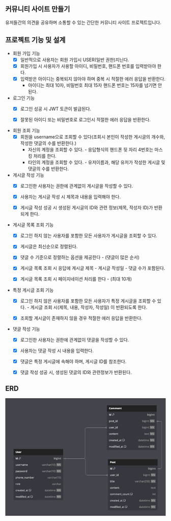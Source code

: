 ## 커뮤니티 사이트 만들기
유저들간의 의견을 공유하며 소통할 수 있는 간단한 커뮤니티 사이트 프로젝트입니다.

## 프로젝트 기능 및 설계
- 회원 가입 기능
  - [x] 일반적으로 사용자는 회원 가입시 USER(일반 권한)지닌다.
  - [x] 회원가입 시 사용자가 사용할 아이디, 비밀번호, 핸드폰 번호를 입력받아야 한다.
  - [x] 입력받은 아이디는 중복되지 않아야 하며 중복 시 적절한 에러 응답을 반환한다. 
      - 아이디는 최대 10자, 비밀번호 최대 15자 핸드폰 번호는 15자를 넘기면 안된다.

- 로그인 기능
  - [x] 로그인 성공 시 JWT 토큰이 발급된다.
  - [x] 잘못된 아이디 또는 비밀번호로 로그인시 적절한 에러 응답을 반환한다. 


- 회원 조회 기능
  - [x] 회원을 username으로 조회할 수 있다(조회시 본인이 작성한 게시글의 개수와, 작성한 댓글의 수를 반환한다.)
    -  자신의 계정을 조회할 수 있다. - 응답형식의 핸드폰 뒷 자리 4번호는 마스킹 처리를 한다.
    - 타인의 계정을 조회할 수 있다. - 유저이름과, 해당 유저가 작성한 게시글 및 댓글의 수를 반환한다.


- 게시글 작성 기능
    - [x] 로그인한 사용자는 권한에 관계없이 게시글을 작성할 수 있다.
    - [x] 사용자는 게시글 작성 시 제목과 내용을 입력해야 한다.
    - [x] 게시글 작성 성공 시 생성된 게시글의 ID와 관련 정보(제목, 작성자 ID)가 반환되게 한다.


- 게시글 목록 조회 기능
  - [x] 로그인 하지 않는 사용자를 포함한 모든 사용자가 게시글을 조회할 수 있다.
  - [x] 게시글은 최신순으로 정렬된다.
  - [x] 댓글 수 기준으로 정렬하는 옵션을 제공한다 - (댓글이 많은 순서)
  - [x] 게시글 목록 조회 시 응답에 게시글 제목 - 게시글 작성일 - 댓글 수가 포함된다.
  - [x] 게시글 목록 조회 시 페이지네이션 처리를 한다 - (최대 10개)

  
- 특정 게시글 조회 기능
  - [x] 로그인 하지 않은 사용자를 포함한 모든 사용자가 특정 게시글을 조회할 수 있다. - 게시글 조회 시(제목, 내용, 작성자, 작성일) 이 반환되도록 한다.
  - [x] 조회할 게시글이 존재하지 않을 경우 적절한 에러 응답을 반환한다.


- 댓글 작성 기능
  - [x] 로그인한 사용자는 권한에 관계없이 댓글을 작성할 수 있다.
  - [x] 사용자는 댓글 작성 시 내용을 입력한다.
  - [x] 댓글은 특정 게시글에 속해야 하며, 게시글 ID를 참조한다.
  - [x] 댓글 작성 성공 시, 생성된 댓글의 ID와 관련정보가 반환된다.

  
## ERD
![img_1.png](img_1.png)


